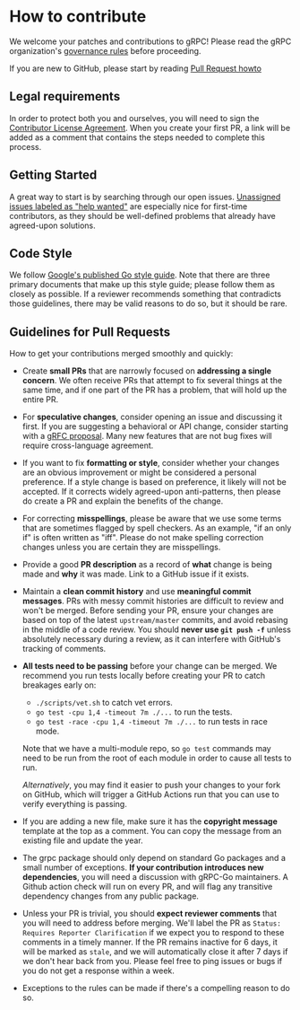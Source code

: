# How to contribute

We welcome your patches and contributions to gRPC! Please read the gRPC
organization's [governance
rules](https://github.com/grpc/grpc-community/blob/master/governance.md) before
proceeding.

If you are new to GitHub, please start by reading [Pull Request howto](https://help.github.com/articles/about-pull-requests/)

## Legal requirements

In order to protect both you and ourselves, you will need to sign the
[Contributor License
Agreement](https://identity.linuxfoundation.org/projects/cncf). When you create
your first PR, a link will be added as a comment that contains the steps needed
to complete this process.

## Getting Started

A great way to start is by searching through our open issues. [Unassigned issues
labeled as "help
wanted"](https://github.com/grpc/grpc-go/issues?q=sort%3Aupdated-desc%20is%3Aissue%20is%3Aopen%20label%3A%22Status%3A%20Help%20Wanted%22%20no%3Aassignee)
are especially nice for first-time contributors, as they should be well-defined
problems that already have agreed-upon solutions.

## Code Style

We follow [Google's published Go style
guide](https://google.github.io/styleguide/go/). Note that there are three
primary documents that make up this style guide; please follow them as closely
as possible. If a reviewer recommends something that contradicts those
guidelines, there may be valid reasons to do so, but it should be rare.

## Guidelines for Pull Requests

How to get your contributions merged smoothly and quickly:

- Create **small PRs** that are narrowly focused on **addressing a single
  concern**. We often receive PRs that attempt to fix several things at the same
  time, and if one part of the PR has a problem, that will hold up the entire
  PR.

- For **speculative changes**, consider opening an issue and discussing it
  first. If you are suggesting a behavioral or API change, consider starting
  with a [gRFC proposal](https://github.com/grpc/proposal). Many new features
  that are not bug fixes will require cross-language agreement.

- If you want to fix **formatting or style**, consider whether your changes are
  an obvious improvement or might be considered a personal preference. If a
  style change is based on preference, it likely will not be accepted. If it
  corrects widely agreed-upon anti-patterns, then please do create a PR and
  explain the benefits of the change.

- For correcting **misspellings**, please be aware that we use some terms that
  are sometimes flagged by spell checkers. As an example, "if an only if" is
  often written as "iff". Please do not make spelling correction changes unless
  you are certain they are misspellings.

- Provide a good **PR description** as a record of **what** change is being made
  and **why** it was made. Link to a GitHub issue if it exists.

- Maintain a **clean commit history** and use **meaningful commit messages**.
  PRs with messy commit histories are difficult to review and won't be merged.
  Before sending your PR, ensure your changes are based on top of the latest
  `upstream/master` commits, and avoid rebasing in the middle of a code review.
  You should **never use `git push -f`** unless absolutely necessary during a
  review, as it can interfere with GitHub's tracking of comments.

- **All tests need to be passing** before your change can be merged. We
  recommend you run tests locally before creating your PR to catch breakages
  early on:

  - `./scripts/vet.sh` to catch vet errors.
  - `go test -cpu 1,4 -timeout 7m ./...` to run the tests.
  - `go test -race -cpu 1,4 -timeout 7m ./...` to run tests in race mode.

  Note that we have a multi-module repo, so `go test` commands may need to be
  run from the root of each module in order to cause all tests to run.

  *Alternatively*, you may find it easier to push your changes to your fork on
  GitHub, which will trigger a GitHub Actions run that you can use to verify
  everything is passing.

- If you are adding a new file, make sure it has the **copyright message**
  template at the top as a comment. You can copy the message from an existing
  file and update the year.

- The grpc package should only depend on standard Go packages and a small number
  of exceptions. **If your contribution introduces new dependencies**, you will
  need a discussion with gRPC-Go maintainers. A Github action check will run on
  every PR, and will flag any transitive dependency changes from any public
  package.

- Unless your PR is trivial, you should **expect reviewer comments** that you
  will need to address before merging. We'll label the PR as `Status: Requires
  Reporter Clarification` if we expect you to respond to these comments in a
  timely manner. If the PR remains inactive for 6 days, it will be marked as
  `stale`, and we will automatically close it after 7 days if we don't hear back
  from you. Please feel free to ping issues or bugs if you do not get a response
  within a week.

- Exceptions to the rules can be made if there's a compelling reason to do so.
